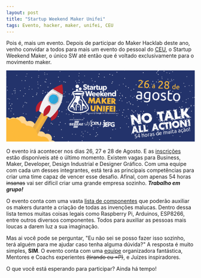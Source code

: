 ```yaml
---
layout: post
title: "Startup Weekend Maker Unifei"
tags: Evento, hacker, maker, unifei, CEU
---
```


Pois é, mais um evento. Depois de participar do Maker Hacklab deste ano, venho convidar a todos para mais um evento do pessoal do [CEU](http://www.ceu.unifei.edu.br/), o Startup Weekend Maker, o único SW até então que é voltado exclusivamente para o movimento maker.

![placeholder](https://raw.githubusercontent.com/djunho/djunho.github.io/master/Imagens/2016-08-11-swMakerUnifei/swMakerUnifei2016.png "Startup Weekend Maker Unifei 2016")

<!-- more -->

O evento irá acontecer nos dias 26, 27 e 28 de Agosto. E as [inscrições](https://www.sympla.com.br/startup-weekend-maker-unifei__72134) estão disponíveis até o último momento. Existem vagas para Business, Maker, Developer, Design Industrial e Designer Gráfico. Com uma equipe com cada um desses integrantes, está terá as principais competências para criar uma time capaz de vencer esse desafio. Afinal, com apenas 54 horas <s>insanas</s> vai ser difícil criar uma grande empresa sozinho. ___Trabalho em grupo!___

O evento conta com uma vasta [lista de componentes](http://www.up.co/communities/brazil/itajuba/blog/content/community/equipamentos-e-componentes-disponiveis-no-sw-maker-unifei) que poderão auxiliar os makers durante a criação de todas as invenções malucas. Dentro dessa lista temos muitas coisas legais como Raspberry Pi, Arduinos, ESP8266, entre outros diversos componentes. Todos para auxiliar as pessoas mais loucas a darem luz a sua imaginação.

Mas ai você pode se perguntar, "Eu não sei se posso fazer isso sozinho, terá alguém para me ajudar caso tenha alguma dúvida?" A resposta é muito simples, __SIM__. O evento conta com uma [equipe](http://www.up.co/communities/brazil/itajuba/startup-weekend/9221) organizadora fantástica, Mentores e Coachs experientes <s>(tirando eu =P)</s>, e Juízes inspiradores.

O que você está esperando para participar? Ainda há tempo!
